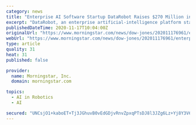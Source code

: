 ```yaml
---
category: news
title: "Enterprise AI Software Startup DataRobot Raises $270 Million in Pre-IPO Round"
excerpt: "DataRobot, an enterprise artificial-intelligence platform startup, on Tuesday said it raised $270 million in a pre-initial public offering funding round led by Altimeter Capital. DataRobot said the round values the Boston company at more than $2."
publishedDateTime: 2020-11-17T10:04:00Z
originalUrl: "https://www.morningstar.com/news/dow-jones/202011176961/enterprise-ai-software-startup-datarobot-raises-270-million-in-pre-ipo-round"
webUrl: "https://www.morningstar.com/news/dow-jones/202011176961/enterprise-ai-software-startup-datarobot-raises-270-million-in-pre-ipo-round"
type: article
quality: 31
heat: 31
published: false

provider:
  name: Morningstar, Inc.
  domain: morningstar.com

topics:
  - AI in Robotics
  - AI

secured: "UNCsjO1+kaboET+Tj3JGhuvB0vEdGDjvRnvZpxqPTsDJ8l3JZg6Lz+Yj8Y3V6UWxu1B6xQM42f20LLi3sYynadpvDgh2XW8DEBV7g9Ph7QKTEgXXWwvQ5jpzF8pBmyf1JGvLzbHb+Pq5LnCKGjygJ/mJBBEtsQTZpgDSSndB0VkaMyYgZXCObrhGcGwHh5OGsYVQLYNgJStN/wXur0JlxFH2eXUHVm5THN4dnmKLKbdaghThYCAmbqULi2FVRYkBgHG6OhK66j0T8itStshI9d7GBaEUtdTO7MI1xuhkZ1I8Vob3tPwBgeXScczFFusYXUairUr6bKcjI+ib9rGrEU9YWx8TzVjmhYtV4uMWGTA=;kOeRJQb9/xgwt407KELWpw=="
---
```


